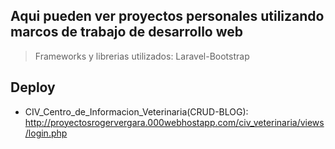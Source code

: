 ## Aqui pueden ver proyectos personales utilizando marcos de trabajo de desarrollo web
> Frameworks y librerias utilizados: Laravel-Bootstrap

## Deploy
- CIV_Centro_de_Informacion_Veterinaria(CRUD-BLOG): http://proyectosrogervergara.000webhostapp.com/civ_veterinaria/views/login.php
